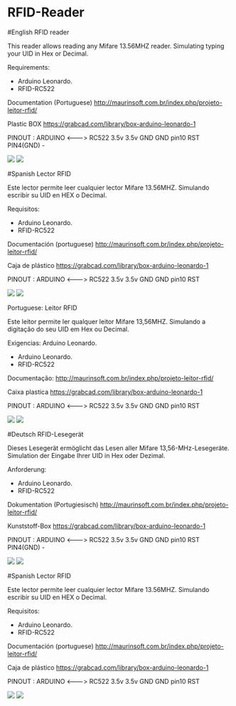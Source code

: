 # RFID-Reader

#English
RFID reader

This reader allows reading any Mifare 13.56MHZ reader. Simulating typing your UID in Hex or Decimal.

Requirements:
- Arduino Leonardo.
- RFID-RC522

Documentation (Portuguese)
http://maurinsoft.com.br/index.php/projeto-leitor-rfid/

Plastic BOX
https://grabcad.com/library/box-arduino-leonardo-1

PINOUT :
ARDUINO    <--->   RC522
3.5v                 3.5v
GND                  GND
pin10                RST
PIN4(GND)             - 

<img src="https://github.com/marcelomaurin/RFID-Reader/blob/main/PINOUT2.jpg">

<img src="https://github.com/marcelomaurin/RFID-Reader/blob/main/leitor.jpeg">

#Spanish
Lector RFID

Este lector permite leer cualquier lector Mifare 13.56MHZ. Simulando escribir su UID en HEX o Decimal.

Requisitos:
- Arduino Leonardo.
- RFID-RC522

Documentación (portuguese)
http://maurinsoft.com.br/index.php/projeto-leitor-rfid/

Caja de plástico
https://grabcad.com/library/box-arduino-leonardo-1

PINOUT :
ARDUINO    <--->   RC522
3.5v                 3.5v
GND                  GND
pin10                RST


<img src="https://github.com/marcelomaurin/RFID-Reader/blob/main/PINOUT2.jpg">

<img src="https://github.com/marcelomaurin/RFID-Reader/blob/main/leitor.jpeg">


Portuguese:
Leitor RFID 

Este leitor permite ler qualquer leitor Mifare 13,56MHZ. Simulando a digitação do seu UID em Hex ou Decimal.

Exigencias:
Arduino Leonardo.
- Arduino Leonardo.
- RFID-RC522

Documentação:
http://maurinsoft.com.br/index.php/projeto-leitor-rfid/

Caixa plastica
https://grabcad.com/library/box-arduino-leonardo-1

PINOUT :
ARDUINO    <--->   RC522
3.5v                 3.5v
GND                  GND
pin10                RST


<img src="https://github.com/marcelomaurin/RFID-Reader/blob/main/PINOUT2.jpg">

<img src="https://github.com/marcelomaurin/RFID-Reader/blob/main/leitor.jpeg">


#Deutsch
RFID-Lesegerät

Dieses Lesegerät ermöglicht das Lesen aller Mifare 13,56-MHz-Lesegeräte. Simulation der Eingabe Ihrer UID in Hex oder Dezimal.

Anforderung:
- Arduino Leonardo.
- RFID-RC522

Dokumentation (Portugiesisch)
http://maurinsoft.com.br/index.php/projeto-leitor-rfid/

Kunststoff-Box
https://grabcad.com/library/box-arduino-leonardo-1

PINOUT :
ARDUINO    <--->   RC522
3.5v                 3.5v
GND                  GND
pin10                RST
PIN4(GND)             - 

<img src="https://github.com/marcelomaurin/RFID-Reader/blob/main/PINOUT2.jpg">

<img src="https://github.com/marcelomaurin/RFID-Reader/blob/main/leitor.jpeg">

#Spanish
Lector RFID

Este lector permite leer cualquier lector Mifare 13.56MHZ. Simulando escribir su UID en HEX o Decimal.

Requisitos:
- Arduino Leonardo.
- RFID-RC522

Documentación (portuguese)
http://maurinsoft.com.br/index.php/projeto-leitor-rfid/

Caja de plástico
https://grabcad.com/library/box-arduino-leonardo-1

PINOUT :
ARDUINO    <--->   RC522
3.5v                 3.5v
GND                  GND
pin10                RST


<img src="https://github.com/marcelomaurin/RFID-Reader/blob/main/PINOUT2.jpg">

<img src="https://github.com/marcelomaurin/RFID-Reader/blob/main/leitor.jpeg">



